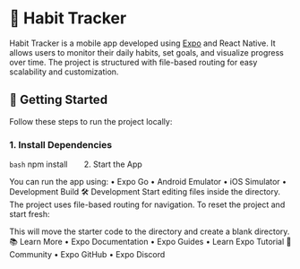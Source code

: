 # 🧠 Habit Tracker

Habit Tracker is a mobile app developed using [Expo](https://expo.dev) and React Native. It allows users to monitor their daily habits, set goals, and visualize progress over time. The project is structured with file-based routing for easy scalability and customization.

## 🚀 Getting Started

Follow these steps to run the project locally:

### 1. Install Dependencies
```bash```
npm install
``````   ``````
2. Start the App

You can run the app using:
• 	Expo Go
• 	Android Emulator
• 	iOS Simulator
• 	Development Build
🛠 Development
Start editing files inside the  directory. The project uses file-based routing for navigation.
To reset the project and start fresh:

This will move the starter code to the  directory and create a blank  directory.
📚 Learn More
• 	Expo Documentation
• 	Expo Guides
• 	Learn Expo Tutorial
💬 Community
• 	Expo GitHub
• 	Expo Discord
